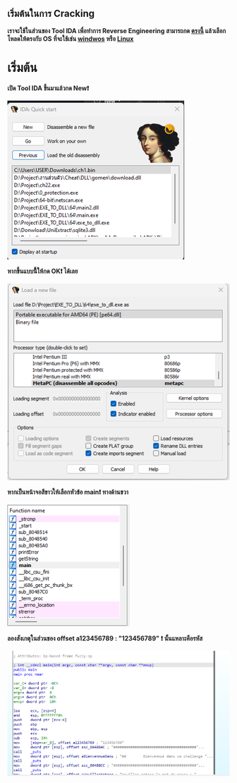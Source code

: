 ## เริ่มต้นในการ Cracking
**เราจะใช้ในส่วนของ Tool IDA เพื่อทำการ Reverse Engineering สามารถกด [ตรงนี้](https://hex-rays.com/ida-free/#download) แล้วเลือกโหลดให้ตรงกับ OS ที่จะใช้เช่น [windwos](https://out7.hex-rays.com/files/idafree83_windows.exe) หรือ [Linux](https://out7.hex-rays.com/files/idafree83_linux.run)**

# เริ่มต้น
**เปิด Tool IDA ขึ้นมาแล้วกด New❗**

![image](https://github.com/Thampakon/CTF/blob/main/root-me/Cracking/ELF%20x86%20-%200%20protection/1.png)


**หากขึ้นแบบนี้้ให้กด OK❗ ได้เลย**

![image](https://github.com/Thampakon/CTF/blob/main/root-me/Cracking/ELF%20x86%20-%200%20protection/Screenshot%202023-09-07%20123235.png)

**หากเป็นหน้าจอสีขาวให้เลือกหัวข้อ main❗ ทางด้านขวา**

![image](https://github.com/Thampakon/CTF/blob/main/root-me/Cracking/ELF%20x86%20-%200%20protection/Screenshot%202023-09-07%20121932.png)

**ลองสังเกตุในส่วนของ offset a123456789 : "123456789" ❗ นั้นแหลาะคือรหัส**

![image](https://github.com/Thampakon/CTF/blob/main/root-me/Cracking/ELF%20x86%20-%200%20protection/Screenshot%202023-09-07%20122007.png)
